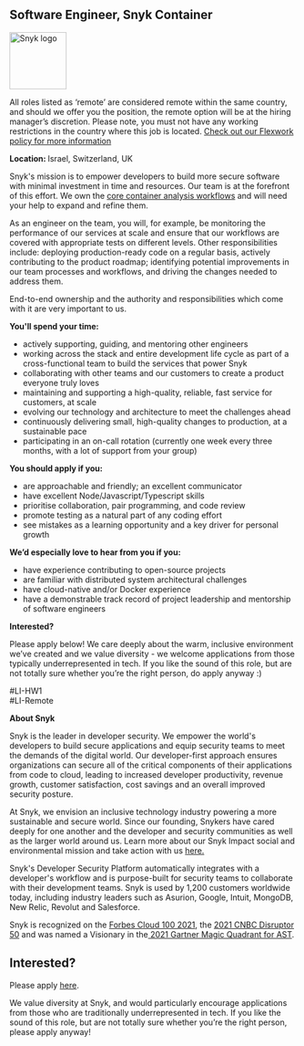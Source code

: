 Software Engineer, Snyk Container
---

<img src="https://res.cloudinary.com/snyk/image/upload/v1537345894/press-kit/brand/logo-black.png" width="100" alt="Snyk logo" />

<p><span style="font-weight: 400;">All roles listed as ‘remote’ are considered remote within the same country, and should we offer you the position, the remote option will be at the hiring manager’s discretion. Please note, you must not have any working restrictions in the country where this job is located. </span><a href="https://snyk.io/blog/introducing-flex-work-the-future-of-work-at-snyk/"><span style="font-weight: 400;">Check out our Flexwork policy for more information</span></a></p>
<p><strong>Location:&nbsp;</strong>Israel, Switzerland, UK</p>
<p><span style="font-weight: 400;">Snyk's mission is to empower developers to build more secure software with minimal investment in time and resources. Our team is at the forefront of this effort. We own the <a href="https://snyk.io/product/container-vulnerability-management/" target="_blank">core container analysis workflows</a> and will need your help to expand and refine them.</span></p>
<p><span style="font-weight: 400;">As an engineer on the team, you will, for example, be monitoring the performance of our services at scale and ensure that our workflows are covered with appropriate tests on different levels. Other responsibilities include: deploying production-ready code on a regular basis, actively contributing to the product roadmap; identifying potential improvements in our team processes and workflows, and driving the changes needed to address them.</span></p>
<p><span style="font-weight: 400;">End-to-end ownership and the authority and responsibilities which come with it are very important to us.</span></p>
<p><strong>You'll spend your time:</strong></p>
<ul>
<li style="font-weight: 400;"><span style="font-weight: 400;">actively supporting, guiding, and mentoring other engineers</span></li>
<li style="font-weight: 400;"><span style="font-weight: 400;">working across the stack and entire development life cycle as part of a cross-functional team to build the services that power Snyk</span></li>
<li style="font-weight: 400;"><span style="font-weight: 400;">collaborating with other teams and our customers to create a product everyone truly loves</span></li>
<li style="font-weight: 400;"><span style="font-weight: 400;">maintaining and supporting a high-quality, reliable, fast service for customers, at scale</span></li>
<li style="font-weight: 400;"><span style="font-weight: 400;">evolving our technology and architecture to meet the challenges ahead</span></li>
<li style="font-weight: 400;"><span style="font-weight: 400;">continuously delivering small, high-quality changes to production, at a sustainable pace</span></li>
<li style="font-weight: 400;"><span style="font-weight: 400;">participating in an on-call rotation (currently one week every three months, with a lot of support from your group)</span></li>
</ul>
<p><strong>You should apply if you:</strong></p>
<ul>
<li style="font-weight: 400;"><span style="font-weight: 400;">are approachable and friendly; an excellent communicator</span></li>
<li style="font-weight: 400;"><span style="font-weight: 400;">have excellent Node/Javascript/Typescript skills</span></li>
<li style="font-weight: 400;"><span style="font-weight: 400;">prioritise collaboration, pair programming, and code review</span></li>
<li style="font-weight: 400;"><span style="font-weight: 400;">promote testing as a natural part of any coding effort</span></li>
<li style="font-weight: 400;"><span style="font-weight: 400;">see mistakes as a learning opportunity and a key driver for personal growth</span></li>
</ul>
<p><strong>We’d especially love to hear from you if you:</strong></p>
<ul>
<li style="font-weight: 400;"><span style="font-weight: 400;">have experience contributing to open-source projects</span></li>
<li style="font-weight: 400;"><span style="font-weight: 400;">are familiar with distributed system architectural challenges</span></li>
<li style="font-weight: 400;"><span style="font-weight: 400;">have cloud-native and/or Docker experience</span></li>
<li style="font-weight: 400;"><span style="font-weight: 400;">have a demonstrable track record of project leadership and mentorship of software engineers</span></li>
</ul>
<p><strong>Interested?</strong></p>
<p><span style="font-weight: 400;">Please apply below! We care deeply about the warm, inclusive environment we’ve created and we value diversity - we welcome applications from those typically underrepresented in tech. If you like the sound of this role, but are not totally sure whether you’re the right person, do apply anyway :)</span></p>
<p><span style="font-weight: 400;">#LI-HW1<br>#LI-Remote</span></p><div class="content-conclusion"><p><strong>About Snyk</strong></p>
<p><span style="font-weight: 400;">Snyk is the leader in developer security. We empower the world's developers to build secure applications and equip security teams to meet the demands of the digital world. Our developer-first approach ensures organizations can secure all of the critical components of their applications from code to cloud, leading to increased developer productivity, revenue growth, customer satisfaction, cost savings and an overall improved security posture.&nbsp;</span></p>
<p><span style="font-weight: 400;">At Snyk, we envision an inclusive technology industry powering a more sustainable and secure world.</span> <span style="font-weight: 400;">Since our founding, Snykers have cared deeply for one another and the developer and security communities as well as the larger world around us. Learn more about our Snyk Impact social and environmental mission and take action with us </span><a href="https://snyk.io/about/snyk-impact/"><span style="font-weight: 400;">here.</span></a></p>
<p><span style="font-weight: 400;">Snyk's Developer Security Platform automatically integrates with a developer's workflow and is purpose-built for security teams to collaborate with their development teams. Snyk is used by 1,200 customers worldwide today, including industry leaders such as Asurion, Google, Intuit, MongoDB, New Relic, Revolut and Salesforce.</span></p>
<p><span style="font-weight: 400;">Snyk is recognized on the </span><a href="https://www.forbes.com/cloud100/#6f24b5ba5f94"><span style="font-weight: 400;">Forbes Cloud 100 2021</span></a><span style="font-weight: 400;">, the </span><a href="https://www.cnbc.com/2021/05/25/these-are-the-2021-cnbc-disruptor-50-companies.html"><span style="font-weight: 400;">2021 CNBC Disruptor 50</span></a><span style="font-weight: 400;"> and was named a Visionary in the</span><a href="https://snyk.io/blog/snyk-visionary-2021-gartner-magic-quadrant-for-ast/"><span style="font-weight: 400;"> 2021 Gartner Magic Quadrant for AST</span></a><span style="font-weight: 400;">.</span></p></div>

Interested?
---

Please apply [here](https://boards.greenhouse.io/snyk/jobs/5083776002#app).

We value diversity at Snyk, and would particularly encourage applications from those who are traditionally underrepresented in tech.
If you like the sound of this role, but are not totally sure whether you’re the right person, please apply anyway!
